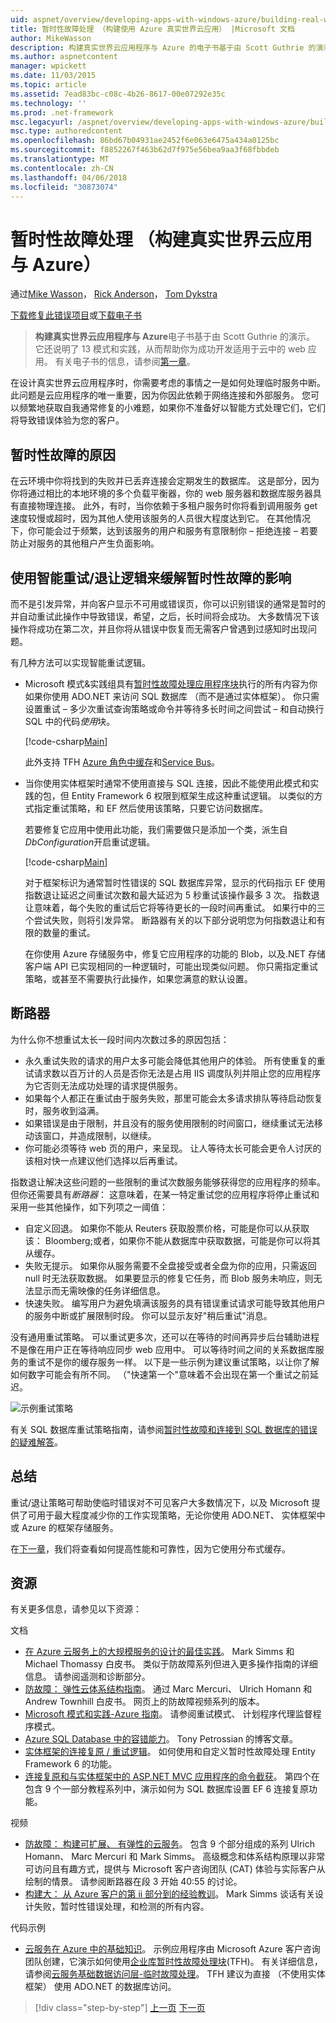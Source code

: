 ```yaml
---
uid: aspnet/overview/developing-apps-with-windows-azure/building-real-world-cloud-apps-with-windows-azure/transient-fault-handling
title: 暂时性故障处理 （构建使用 Azure 真实世界云应用） |Microsoft 文档
author: MikeWasson
description: 构建真实世界云应用程序与 Azure 的电子书基于由 Scott Guthrie 的演示。 它还说明了 13 模式和实践，他可以...
ms.author: aspnetcontent
manager: wpickett
ms.date: 11/03/2015
ms.topic: article
ms.assetid: 7ead83bc-c08c-4b26-8617-00e07292e35c
ms.technology: ''
ms.prod: .net-framework
msc.legacyurl: /aspnet/overview/developing-apps-with-windows-azure/building-real-world-cloud-apps-with-windows-azure/transient-fault-handling
msc.type: authoredcontent
ms.openlocfilehash: 86bd67b04931ae2452f6e063e6475a434a0125bc
ms.sourcegitcommit: f8852267f463b62d7f975e56bea9aa3f68fbbdeb
ms.translationtype: MT
ms.contentlocale: zh-CN
ms.lasthandoff: 04/06/2018
ms.locfileid: "30873074"
---
```

<a name="transient-fault-handling-building-real-world-cloud-apps-with-azure"></a>暂时性故障处理 （构建真实世界云应用与 Azure）
====================
通过[Mike Wasson](https://github.com/MikeWasson)， [Rick Anderson](https://github.com/Rick-Anderson)， [Tom Dykstra](https://github.com/tdykstra)

[下载修复此错误项目](http://code.msdn.microsoft.com/Fix-It-app-for-Building-cdd80df4)或[下载电子书](http://blogs.msdn.com/b/microsoft_press/archive/2014/07/23/free-ebook-building-cloud-apps-with-microsoft-azure.aspx)

> **构建真实世界云应用程序与 Azure**电子书基于由 Scott Guthrie 的演示。 它还说明了 13 模式和实践，从而帮助你为成功开发适用于云中的 web 应用。 有关电子书的信息，请参阅[第一章](introduction.md)。


在设计真实世界云应用程序时，你需要考虑的事情之一是如何处理临时服务中断。 此问题是云应用程序的唯一重要，因为你因此依赖于网络连接和外部服务。 您可以频繁地获取自我通常修复的小难题，如果你不准备好以智能方式处理它们，它们将导致错误体验为您的客户。

## <a name="causes-of-transient-failures"></a>暂时性故障的原因

在云环境中你将找到的失败并已丢弃连接会定期发生的数据库。 这是部分，因为你将通过相比的本地环境的多个负载平衡器，你的 web 服务器和数据库服务器具有直接物理连接。 此外，有时，当你依赖于多租户服务时你将看到调用服务 get 速度较慢或超时，因为其他人使用该服务的人员很大程度达到它。 在其他情况下，你可能会过于频繁，达到该服务的用户和服务有意限制你 – 拒绝连接 – 若要防止对服务的其他租户产生负面影响。

## <a name="use-smart-retryback-off-logic-to-mitigate-the-effect-of-transient-failures"></a>使用智能重试/退让逻辑来缓解暂时性故障的影响

而不是引发异常，并向客户显示不可用或错误页，你可以识别错误的通常是暂时的并自动重试此操作中导致错误，希望，之后，长时间将会成功。 大多数情况下该操作将成功在第二次，并且你将从错误中恢复而无需客户曾遇到过感知时出现问题。

有几种方法可以实现智能重试逻辑。

- Microsoft 模式&amp;实践组具有[暂时性故障处理应用程序块](https://msdn.microsoft.com/library/dn440719(v=pandp.60).aspx)执行的所有内容为你如果你使用 ADO.NET 来访问 SQL 数据库 （而不是通过实体框架）。 你只需设置重试 – 多少次重试查询策略或命令并等待多长时间之间尝试 – 和自动换行 SQL 中的代码*使用*块。

    [!code-csharp[Main](transient-fault-handling/samples/sample1.cs)]

    此外支持 TFH [Azure 角色中缓存](https://msdn.microsoft.com/library/windowsazure/dn386103.aspx)和[Service Bus](https://azure.microsoft.com/services/service-bus/)。
- 当你使用实体框架时通常不使用直接与 SQL 连接，因此不能使用此模式和实践的包，但 Entity Framework 6 权限到框架生成这种重试逻辑。 以类似的方式指定重试策略，和 EF 然后使用该策略，只要它访问数据库。

    若要修复它应用中使用此功能，我们需要做只是添加一个类，派生自*DbConfiguration*开启重试逻辑。

    [!code-csharp[Main](transient-fault-handling/samples/sample2.cs)]

    对于框架标识为通常暂时性错误的 SQL 数据库异常，显示的代码指示 EF 使用指数退让延迟之间重试次数和最大延迟为 5 秒重试该操作最多 3 次。 指数退让意味着，每个失败的重试后它将等待更长的一段时间再重试。 如果行中的三个尝试失败，则将引发异常。 断路器有关的以下部分说明您为何指数退让和有限的数量的重试。

    在你使用 Azure 存储服务中，修复它应用程序的功能的 Blob，以及.NET 存储客户端 API 已实现相同的一种逻辑时，可能出现类似问题。 你只需指定重试策略，或甚至不需要执行此操作，如果您满意的默认设置。

<a id="circuitbreakers"></a>
## <a name="circuit-breakers"></a>断路器

为什么你不想重试太长一段时间内次数过多的原因包括：

- 永久重试失败的请求的用户太多可能会降低其他用户的体验。 所有使重复的重试请求数以百万计的人员是否你无法是占用 IIS 调度队列并阻止您的应用程序为它否则无法成功处理的请求提供服务。
- 如果每个人都正在重试由于服务失败，那里可能会太多请求排队等待启动恢复时，服务收到溢满。
- 如果错误是由于限制，并且没有的服务使用限制的时间窗口，继续重试无法移动该窗口，并造成限制，以继续。
- 你可能必须等待 web 页的用户，来呈现。 让人等待太长可能会更令人讨厌的该相对快一点建议他们选择以后再重试。

指数退让解决这些问题的一些限制的重试次数服务能够获得您的应用程序的频率。 但你还需要具有*断路器*： 这意味着，在某一特定重试您的应用程序将停止重试和采用一些其他操作，如下列项之一阈值：

- 自定义回退。 如果你不能从 Reuters 获取股票价格，可能是你可以从获取该： Bloomberg;或者，如果你不能从数据库中获取数据，可能是你可以将其从缓存。
- 失败无提示。 如果你从服务需要不全盘接受或者全盘为你的应用，只需返回 null 时无法获取数据。 如果要显示的修复它任务，而 Blob 服务未响应，则无法显示而无需映像的任务详细信息。
- 快速失败。 编写用户为避免填满该服务的具有错误重试请求可能导致其他用户的服务中断或扩展限制时段。 你可以显示友好"稍后重试"消息。

没有通用重试策略。 可以重试更多次，还可以在等待的时间再异步后台辅助进程不是像在用户正在等待响应同步 web 应用中。 可以等待时间之间的关系数据库服务的重试不是你的缓存服务一样。 以下是一些示例为建议重试策略，以让你了解如何数字可能会有所不同。 （"快速第一个"意味着不会出现在第一个重试之前延迟。

![示例重试策略](transient-fault-handling/_static/image1.png)

有关 SQL 数据库重试策略指南，请参阅[暂时性故障和连接到 SQL 数据库的错误的疑难解答](https://azure.microsoft.com/documentation/articles/sql-database-connectivity-issues/)。

## <a name="summary"></a>总结

重试/退让策略可帮助使临时错误对不可见客户大多数情况下，以及 Microsoft 提供了可用于最大程度减少你的工作实现策略，无论你使用 ADO.NET、 实体框架中或 Azure 的框架存储服务。

在[下一章](distributed-caching.md)，我们将查看如何提高性能和可靠性，因为它使用分布式缓存。

## <a name="resources"></a>资源

有关更多信息，请参见以下资源：

文档

- [在 Azure 云服务上的大规模服务的设计的最佳实践](https://msdn.microsoft.com/library/windowsazure/jj717232.aspx)。 Mark Simms 和 Michael Thomassy 白皮书。 类似于防故障系列但进入更多操作指南的详细信息。 请参阅遥测和诊断部分。
- [防故障： 弹性云体系结构指南](https://msdn.microsoft.com/library/windowsazure/jj853352.aspx)。 通过 Marc Mercuri、 Ulrich Homann 和 Andrew Townhill 白皮书。 网页上的防故障视频系列的版本。
- [Microsoft 模式和实践-Azure 指南](https://msdn.microsoft.com/library/dn568099.aspx)。 请参阅重试模式、 计划程序代理监督程序模式。
- [Azure SQL Database 中的容错能力](https://blogs.msdn.com/b/windowsazure/archive/2012/07/30/fault-tolerance-in-windows-azure-sql-database.aspx)。 Tony Petrossian 的博客文章。
- [实体框架的连接复原 / 重试逻辑](https://msdn.microsoft.com/data/dn456835)。 如何使用和自定义暂时性故障处理 Entity Framework 6 的功能。
- [连接复原和与实体框架中的 ASP.NET MVC 应用程序的命令截获](../../../../mvc/overview/getting-started/getting-started-with-ef-using-mvc/connection-resiliency-and-command-interception-with-the-entity-framework-in-an-asp-net-mvc-application.md)。 第四个在包含 9 个一部分教程系列中，演示如何为 SQL 数据库设置 EF 6 连接复原功能。

视频

- [防故障： 构建可扩展、 有弹性的云服务](https://channel9.msdn.com/Series/FailSafe)。 包含 9 个部分组成的系列 Ulrich Homann、 Marc Mercuri 和 Mark Simms。 高级概念和体系结构原理以非常可访问且有趣方式，提供与 Microsoft 客户咨询团队 (CAT) 体验与实际客户从绘制的情景。 请参阅断路器在段 3 开始 40:55 的讨论。
- [构建大： 从 Azure 客户的第 ii 部分到的经验教训](https://channel9.msdn.com/Events/Build/2012/3-030)。 Mark Simms 谈话有关设计失败，暂时性错误处理，和检测的所有内容。

代码示例

- [云服务在 Azure 中的基础知识](https://code.msdn.microsoft.com/Cloud-Service-Fundamentals-4ca72649)。 示例应用程序由 Microsoft Azure 客户咨询团队创建，它演示如何使用[企业库暂时性故障处理块](http://nuget.org/packages/EnterpriseLibrary.TransientFaultHandling/)(TFH)。 有关详细信息，请参阅[云服务基础数据访问层-临时故障处理](https://social.technet.microsoft.com/wiki/contents/articles/18665.cloud-service-fundamentals-data-access-layer-transient-fault-handling.aspx)。 TFH 建议为直接 （不使用实体框架） 使用 ADO.NET 的数据库访问。

> [!div class="step-by-step"]
> [上一页](monitoring-and-telemetry.md)
> [下一页](distributed-caching.md)
